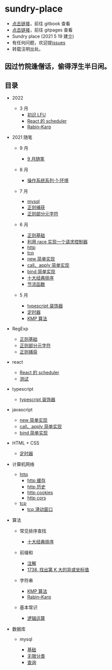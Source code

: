 # sundry-place

- [点击链接](https://18509149693.gitbook.io/secretbook/)，前往 gitbook 查看
- [点击链接](https://secret344.github.io/sundry-place/)，前往 gitpages 查看
- Sundry place (2021 5 19 建立)
- 有任何问题，欢迎提[issues](https://github.com/secret344/sundry-place/issues)
- 转载注明出处。

## 因过竹院逢僧话，偷得浮生半日闲。

## 目录

- 2022

  - 3 月
    - [初识 LFU](arithmetic/cache/LFU.md)
    - [React 的 scheduler](react/scheduler.md)
    - [Rabin–Karp](arithmetic/string/Rabin–Karp.md)

- 2021 随笔

  - 9 月

    - [9 月随笔](other/2021-9/1.md)

  - 8 月

    - [操作系统系列-1-环境](操作系统/实验环境.md)

  - 7 月

    - [mysql](mysql/index.md)
    - [正则捕获](regexp/capture.md)
    - [正则部分元字符](regexp/metacharacter.md)

  - 6 月
    - [正则基础](regexp/base.md)
    - [利用 race 实现一个请求控制器](javascript/race.md)
    - [http](network/http.md)
    - [tcp](network/tcp.md)
    - [new 简单实现](javascript/new.md)
    - [call、apply 简单实现](javascript/apply_call.md)
    - [bind 简单实现](javascript/bind.md)
    - [十大经典排序](2021/sort.md)
    - [节流函数](2021/throttle.md)
  - 5 月
    - [typescript 装饰器](typescript/decorators.md)
    - [定时器](html+css/Timers.md)
    - [KMP 算法](arithmetic/string/kmp.md)

- RegExp

  - [正则基础](regexp/base.md)
  - [正则部分元字符](regexp/metacharacter.md)
  - [正则捕获](regexp/capture.md)

- react

  - [React 的 scheduler](react/scheduler.md)
  - [测试](react/untitled-1ceshi.md)

- typescript

  - [typescript 装饰器](typescript/decorators.md)

- javascript

  - [new 简单实现](javascript/new.md)
  - [call、apply 简单实现](javascript/apply_call.md)
  - [bind 简单实现](javascript/bind.md)

- HTML + CSS

  - [定时器](html+css/Timers.md)

- 计算机网络

  - [http](network/http.md)
    - [http 缓存](network/http-cache.md)
    - [http 历史](network/http-history.md)
    - [http cookies](network/http-cookies.md)
    - [http cors](network/http-cors.md)
  - [tcp](network/tcp.md)
    - [tcp 滑动窗口](network/SlidingWindowProtocol.md)

- 算法

  - 常见排序查找
    - [十大经典排序](2021/sort.md)
  - 前缀和

    - [注解](arithmetic/PrefixSum/note.md)
    - [1738. 找出第 K 大的异或坐标值](arithmetic/PrefixSum/1738.md)

  - 字符串

    - [KMP 算法](arithmetic/string/kmp.md)
    - [Rabin–Karp](arithmetic/string/Rabin–Karp.md)

  - 基本常识

    - [逻辑运算](arithmetic/base/logical_operation.md)

- 数据库

  - mysql

    - [基础](mysql/index.md)
    - [无限分类](mysql/Infinite_classification.md)
    - [查询](mysql/query.md)
